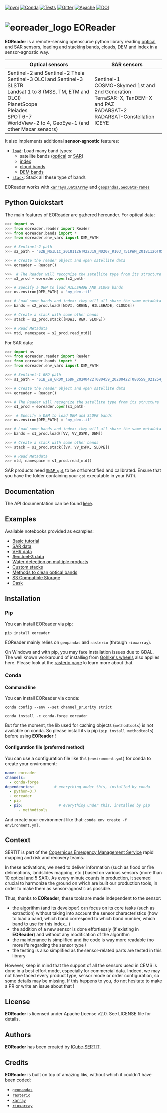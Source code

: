 [![pypi](https://img.shields.io/pypi/v/eoreader.svg)](https://pypi.python.org/pypi/eoreader)
[![Conda](https://img.shields.io/conda/vn/conda-forge/eoreader.svg)](https://anaconda.org/conda-forge/eoreader)
[![Tests](https://github.com/sertit/eoreader/actions/workflows/test.yml/badge.svg)](https://github.com/sertit/eoreader/actions/workflows/test.yml)
[![Gitter](https://badges.gitter.im/eoreader/community.svg)](https://gitter.im/eoreader/community?utm_source=badge&utm_medium=badge&utm_campaign=pr-badge)
[![Apache](https://img.shields.io/badge/License-Apache%202.0-blue.svg)](https://github.com/sertit/eoreader/blob/master/LICENSE)
[![DOI](https://zenodo.org/badge/DOI/10.5281/zenodo.5082051.svg)](https://doi.org/10.5281/zenodo.5082051)

# ![eoreader_logo](https://eoreader.readthedocs.io/en/latest/_static/favicon.png) EOReader

**EOReader** is a remote-sensing opensource python library reading [optical](https://eoreader.readthedocs.io/en/latest/optical.html)
and [SAR](https://eoreader.readthedocs.io/en/latest/sar.html) sensors, loading and stacking bands,
clouds, DEM and index in a sensor-agnostic way.

|**Optical sensors** | **SAR sensors**|
| --- | ---|
|Sentinel-2 and Sentinel-2 Theia<br>Sentinel-3 OLCI and Sentinel-3 SLSTR<br>Landsat 1 to 8 (MSS, TM, ETM and OLCI)<br>PlanetScope<br>Pleiades<br>SPOT 6-7<br>WorldView-2 to 4, GeoEye-1 (and other Maxar sensors)| Sentinel-1<br>COSMO-Skymed 1st and 2nd Generation<br>TerraSAR-X, TanDEM-X and PAZ<br>RADARSAT-2<br>RADARSAT-Constellation<br>ICEYE|

It also implements additional **sensor-agnostic** features:

- [`load`](https://eoreader.readthedocs.io/en/latest/api/eoreader.products.product.Product.html#eoreader.products.product.Product.load): Load many band types:
    - satellite bands ([optical](https://eoreader.readthedocs.io/en/latest/optical.html#satellite-bands) or [SAR](https://eoreader.readthedocs.io/en/latest/sar.html#sar-bands))
    - [index](https://eoreader.readthedocs.io/en/latest/optical.html#available-index)
    - [cloud bands](https://eoreader.readthedocs.io/en/latest/optical.html#cloud-bands)
    - [DEM bands](https://eoreader.readthedocs.io/en/latest/optical.html#dem-bands)
- [`stack`](https://eoreader.readthedocs.io/en/latest/api/eoreader.products.product.Product.html#eoreader.products.product.Product.stack): Stack all these type of bands

EOReader works with [`xarrays.DataArray`](http://xarray.pydata.org/en/stable/generated/xarray.DataArray.html#xarray.DataArray)
and [`geopandas.GeoDataFrames`](https://geopandas.org/docs/user_guide/data_structures.html#geodataframe)


## Python Quickstart

The main features of EOReader are gathered hereunder.
For optical data:

```python
>>> import os
>>> from eoreader.reader import Reader
>>> from eoreader.bands import *
>>> from eoreader.env_vars import DEM_PATH

>>> # Sentinel-2 path
>>> s2_path = "S2B_MSIL1C_20181126T022319_N0207_R103_T51PWM_20181126T050025.SAFE"

>>> # Create the reader object and open satellite data
>>> eoreader = Reader()

>>>  # The Reader will recognize the satellite type from its structure
>>> s2_prod = eoreader.open(s2_path)

>>> # Specify a DEM to load HILLSHADE AND SLOPE bands
>>> os.environ[DEM_PATH] = "my_dem.tif"

>>> # Load some bands and index: they will all share the same metadata
>>> bands = s2_prod.load([NDVI, GREEN, HILLSHADE, CLOUDS])

>>> # Create a stack with some other bands
>>> stack = s2_prod.stack([NDWI, RED, SLOPE])

>>> # Read Metadata
>>> mtd, namespace = s2_prod.read_mtd()
```

For SAR data:

```python
>>> import os
>>> from eoreader.reader import Reader
>>> from eoreader.bands import *
>>> from eoreader.env_vars import DEM_PATH

>>> # Sentinel-1 GRD path
>>> s1_path = "S1B_EW_GRDM_1SDH_20200422T080459_20200422T080559_021254_028559_784D.zip"

>>> # Create the reader object and open satellite data
>>> eoreader = Reader()

>>> # The Reader will recognize the satellite type from its structure
>>> s1_prod = eoreader.open(s1_path)

>>>  # Specify a DEM to load DEM and SLOPE bands
>>> os.environ[DEM_PATH] = "my_dem.tif"

>>> # Load some bands and index: they will all share the same metadata
>>> bands = s1_prod.load([VV, VV_DSPK, DEM])

>>> # Create a stack with some other bands
>>> stack = s1_prod.stack([VV, VV_DSPK, SLOPE])

>>> # Read Metadata
>>> mtd, namespace = s1_prod.read_mtd()
```

SAR products need [`SNAP gpt`](https://senbox.atlassian.net/wiki/spaces/SNAP/pages/70503590/Creating+a+GPF+Graph) to be orthorectified and calibrated.
Ensure that you have the folder containing your `gpt` executable in your `PATH`.

## Documentation
The API documentation can be found [here](https://eoreader.readthedocs.io/en/latest/).

## Examples

Available notebooks provided as examples:

- [Basic tutorial](https://eoreader.readthedocs.io/en/latest/notebooks/base.html)
- [SAR data](https://eoreader.readthedocs.io/en/latest/notebooks/SAR.html)
- [VHR data](https://eoreader.readthedocs.io/en/latest/notebooks/VHR.html)
- [Sentinel-3 data](https://eoreader.readthedocs.io/en/latest/notebooks/sentinel-3.html)
- [Water detection on multiple products](https://eoreader.readthedocs.io/en/latest/notebooks/water_detection.html)
- [Custom stacks](https://eoreader.readthedocs.io/en/latest/notebooks/custom.html)
- [Methods to clean optical bands](https://eoreader.readthedocs.io/en/latest/notebooks/optical_cleaning_methods.html)
- [S3 Compatible Storage](https://eoreader.readthedocs.io/en/latest/notebooks/s3_compatible_storage.html)
- [Dask](https://eoreader.readthedocs.io/en/latest/notebooks/dask.html)

## Installation

### Pip

You can install EOReader via pip:

`pip install eoreader`

EOReader mainly relies on `geopandas` and `rasterio` (through `rioxarray`).

On Windows and with pip, you may face installation issues due to GDAL.
The well known workaround of installing from [Gohlke's wheels](https://www.lfd.uci.edu/~gohlke/pythonlibs/#rasterio)
also applies here.
Please look at the [rasterio page](https://rasterio.readthedocs.io/en/latest/installation.html)
to learn more about that.

### Conda

#### Command line
You can install EOReader via conda:

`conda config --env --set channel_priority strict`

`conda install -c conda-forge eoreader`

But for the moment, the lib used for caching objects (`methodtools`) is not available on conda.
So please install it via pip (`pip install methodtools`) before using **EOReader** !

#### Configuration file (preferred method)
You can use a configuration file like this (`environment.yml`) for conda to create your environment:

```yaml
name: eoreader
channels:
  - conda-forge
dependencies:         # everything under this, installed by conda
  - python=3.7
  - eoreader
  - pip
  - pip:                # everything under this, installed by pip
      - methodtools
```

And create your environment like that: `conda env create -f environment.yml`.

## Context

SERTIT is part of the [Copernicus Emergency Management Service](https://emergency.copernicus.eu/)
rapid mapping and risk and recovery teams.

In these activations, we need to deliver information (such as flood or fire delineations, landslides mapping, etc.)
based on various sensors (more than 10 optical and 5 SAR). As every minute counts in production,
it seemed crucial to harmonize the ground on which are built our production tools, in order to make them
as sensor-agnostic as possible.

Thus, thanks to **EOReader**, these tools are made independent to the sensor:
- the algorithm (and its developer) can focus on its core tasks (such as extraction)
without taking into account the sensor characteristics
(how to load a band, which band correspond to which band number, which band to use for this index...)
- the addition of a new sensor is done effortlessly (if existing in **EOReader**) and without any modification of the algorithm
- the maintenance is simplified and the code is way more readable (no more ifs regarding the sensor type!)
- the testing is also simplified as the sensor-related parts are tested in this library

However, keep in mind that the support of all the sensors used in CEMS is done in a best effort mode, especially for commercial data.
Indeed, we may not have faced every product type, sensor mode or order configuration, so some details may be missing.
If this happens to you, do not hesitate to make a PR or write an issue about that !

## License

**EOReader** is licensed under Apache License v2.0. See LICENSE file for details.

## Authors

**EOReader** has been created by [ICube-SERTIT](https://sertit.unistra.fr/).

## Credits

**EOReader** is built on top of amazing libs, without which it couldn't have been coded:

- [`geopandas`](https://geopandas.org/)
- [`rasterio`](https://rasterio.readthedocs.io/en/latest/)
- [`xarray`](http://xarray.pydata.org/en/stable/)
- [`rioxarray`](https://corteva.github.io/rioxarray/stable/)
